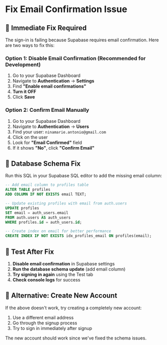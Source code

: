 # Fix Email Confirmation Issue

## 🚨 Immediate Fix Required

The sign-in is failing because Supabase requires email confirmation. Here are two ways to fix this:

### Option 1: Disable Email Confirmation (Recommended for Development)

1. Go to your Supabase Dashboard
2. Navigate to **Authentication** → **Settings**
3. Find **"Enable email confirmations"**
4. **Turn it OFF**
5. Click **Save**

### Option 2: Confirm Email Manually

1. Go to your Supabase Dashboard
2. Navigate to **Authentication** → **Users**
3. Find your user: `ninamarie.antonio@gmail.com`
4. Click on the user
5. Look for **"Email Confirmed"** field
6. If it shows **"No"**, click **"Confirm Email"**

## 🔧 Database Schema Fix

Run this SQL in your Supabase SQL editor to add the missing email column:

```sql
-- Add email column to profiles table
ALTER TABLE profiles 
ADD COLUMN IF NOT EXISTS email TEXT;

-- Update existing profiles with email from auth.users
UPDATE profiles 
SET email = auth_users.email
FROM auth.users AS auth_users
WHERE profiles.id = auth_users.id;

-- Create index on email for better performance
CREATE INDEX IF NOT EXISTS idx_profiles_email ON profiles(email);
```

## 🧪 Test After Fix

1. **Disable email confirmation** in Supabase settings
2. **Run the database schema update** (add email column)
3. **Try signing in again** using the Test tab
4. **Check console logs** for success

## 📱 Alternative: Create New Account

If the above doesn't work, try creating a completely new account:

1. Use a different email address
2. Go through the signup process
3. Try to sign in immediately after signup

The new account should work since we've fixed the schema issues.
